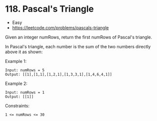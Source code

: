 # 118. Pascal's Triangle

 - Easy
 - https://leetcode.com/problems/pascals-triangle

Given an integer numRows, return the first numRows of Pascal's triangle.

In Pascal's triangle, each number is the sum of the two numbers directly above it as shown:

Example 1:

```
Input: numRows = 5
Output: [[1],[1,1],[1,2,1],[1,3,3,1],[1,4,6,4,1]]
```

Example 2:

```
Input: numRows = 1
Output: [[1]]
```

Constraints:

```
1 <= numRows <= 30
```
